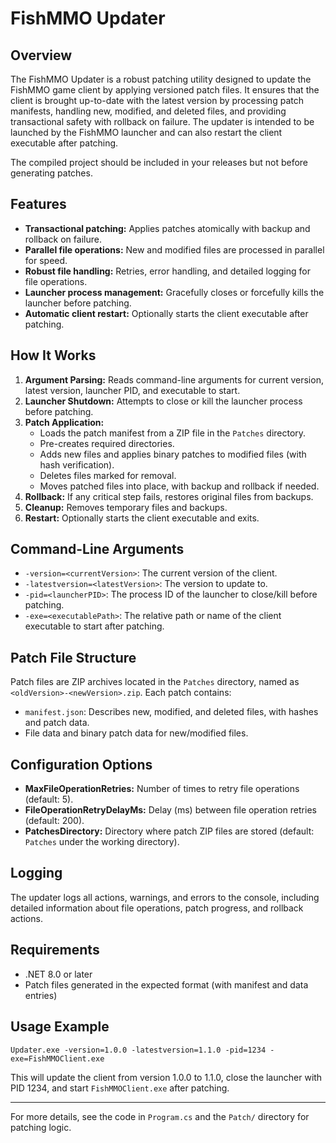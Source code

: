 # FishMMO Updater

## Overview

The FishMMO Updater is a robust patching utility designed to update the FishMMO game client by applying versioned patch files. It ensures that the client is brought up-to-date with the latest version by processing patch manifests, handling new, modified, and deleted files, and providing transactional safety with rollback on failure. The updater is intended to be launched by the FishMMO launcher and can also restart the client executable after patching.

The compiled project should be included in your releases but not before generating patches.

## Features

- **Transactional patching:** Applies patches atomically with backup and rollback on failure.
- **Parallel file operations:** New and modified files are processed in parallel for speed.
- **Robust file handling:** Retries, error handling, and detailed logging for file operations.
- **Launcher process management:** Gracefully closes or forcefully kills the launcher before patching.
- **Automatic client restart:** Optionally starts the client executable after patching.

## How It Works

1. **Argument Parsing:** Reads command-line arguments for current version, latest version, launcher PID, and executable to start.
2. **Launcher Shutdown:** Attempts to close or kill the launcher process before patching.
3. **Patch Application:**
   - Loads the patch manifest from a ZIP file in the `Patches` directory.
   - Pre-creates required directories.
   - Adds new files and applies binary patches to modified files (with hash verification).
   - Deletes files marked for removal.
   - Moves patched files into place, with backup and rollback if needed.
4. **Rollback:** If any critical step fails, restores original files from backups.
5. **Cleanup:** Removes temporary files and backups.
6. **Restart:** Optionally starts the client executable and exits.

## Command-Line Arguments

- `-version=<currentVersion>`: The current version of the client.
- `-latestversion=<latestVersion>`: The version to update to.
- `-pid=<launcherPID>`: The process ID of the launcher to close/kill before patching.
- `-exe=<executablePath>`: The relative path or name of the client executable to start after patching.

## Patch File Structure

Patch files are ZIP archives located in the `Patches` directory, named as `<oldVersion>-<newVersion>.zip`. Each patch contains:
- `manifest.json`: Describes new, modified, and deleted files, with hashes and patch data.
- File data and binary patch data for new/modified files.

## Configuration Options

- **MaxFileOperationRetries:** Number of times to retry file operations (default: 5).
- **FileOperationRetryDelayMs:** Delay (ms) between file operation retries (default: 200).
- **PatchesDirectory:** Directory where patch ZIP files are stored (default: `Patches` under the working directory).

## Logging

The updater logs all actions, warnings, and errors to the console, including detailed information about file operations, patch progress, and rollback actions.

## Requirements

- .NET 8.0 or later
- Patch files generated in the expected format (with manifest and data entries)

## Usage Example

```
Updater.exe -version=1.0.0 -latestversion=1.1.0 -pid=1234 -exe=FishMMOClient.exe
```

This will update the client from version 1.0.0 to 1.1.0, close the launcher with PID 1234, and start `FishMMOClient.exe` after patching.

---

For more details, see the code in `Program.cs` and the `Patch/` directory for patching logic.